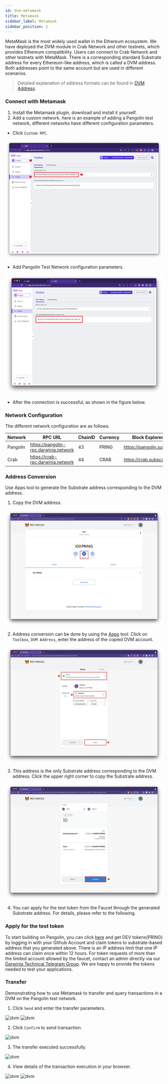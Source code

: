 ```yaml
---
id: dvm-metamask
title: Metamask
sidebar_label: Metamask
sidebar_position: 2
---
```


MetaMask is the most widely used wallet in the Ethereum ecosystem. We have deployed the DVM module in Crab Network and other testnets, which provides Ethereum compatibility. Users can connect to Crab Network and other testnets with MetaMask. There is a corresponding standard Substrate address for every Ethereum-like address, which is called a DVM address. Both addresses point to the same account but are used in different scenarios.

> Detailed explanation of address formats can be found in [DVM Address](../builders/advanced/dvm-address.md).

### Connect with Metamask

1. Install the Metamask plugin, download and install it yourself. 
2. Add a custom network, here is an example of adding a Pangolin test network, different networks have different configuration parameters.
+ Click `Custom RPC`.

![dvm](../../assets/evm-compatible-crab-smart-chain/wallets/metamask-02.png)

+ Add Pangolin Test Network configuration parameters.

![dvm](../../assets/evm-compatible-crab-smart-chain/wallets/metamask-03.png)

+ After the connection is successful, as shown in the figure below.


### Network Configuration

The different network configuration are as follows.

| Network  | RPC URL                             | ChainID | Currency| Block Explorer URL |
| ---------| ------------------------------------ | -------| --------|---------- |
| Pangolin | https://pangolin-rpc.darwinia.network | 43     | PRING   | https://pangolin.subscan.io/ |
| Crab     | https://crab-rpc.darwinia.network     | 44     | CRAB   | https://crab.subscan.io/      |   

### Address Conversion

Use Apps tool to generate the Substrate address corresponding to the DVM address.
1. Copy the DVM address.

![dvm](../../assets/evm-compatible-crab-smart-chain/wallets/metamask-04.png)

2. Address conversion can be done by using the [Apps](https://apps.darwinia.network/#/toolbox/dvmaddress) tool. Click on `Toolbox`, `DVM Address`, enter the address of the copied DVM account.

![dvm](../../assets/evm-compatible-crab-smart-chain/wallets/metamask-05.png)

3. This address is the only Substrate address corresponding to the DVM address. Click the upper right corner to copy the Substrate address.

![dvm](../../assets/evm-compatible-crab-smart-chain/wallets/metamask-06.png)

4. You can apply for the test token from the Faucet through the generated Substrate address. For details, please refer to the following.

### Apply for the test token

To start building on Pangolin, you can click [here](https://docs.crab.network/evm-compatible-crab-smart-chain/get-started/darwinia-pangolin) and get DEV tokens(PRING) by logging in with your Github Account and claim tokens to substrate-based address that you generated above. There is an IP address limit that one IP address can claim once within 12 hours. For token requests of more than the limited account allowed by the faucet, contact an admin directly via our [Darwinia Technical Telegram Group](https://t.me/DarwiniaDev). We are happy to provide the tokens needed to test your applications.

### Transfer

Demonstrating how to use Metamask to transfer and query transactions in a DVM on the Pangolin test network.

1. Click `Send` and enter the transfer parameters. 

![dvm](../../assets/evm-compatible-crab-smart-chain/wallets/metamask-13.png)
![dvm](../../assets/evm-compatible-crab-smart-chain/wallets/metamask-14.png)

2. Click `Confirm` to send transaction.

![dvm](../../assets/evm-compatible-crab-smart-chain/wallets/metamask-15.png)

3. The transfer executed successfully.

![dvm](../../assets/evm-compatible-crab-smart-chain/wallets/metamask-16.png)

4. View details of the transaction execution in your browser.

![dvm](../../assets/evm-compatible-crab-smart-chain/wallets/metamask-17.png)
![dvm](../../assets/evm-compatible-crab-smart-chain/wallets/metamask-18.png)

